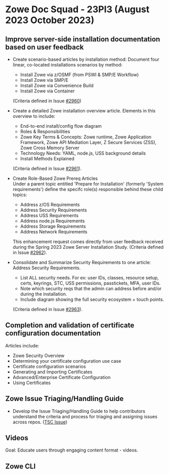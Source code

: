 # Zowe Doc Squad - 23PI3 (August 2023 October 2023)

## Improve server-side installation documentation based on user feedback

- Create scenario-based articles by installation method:
  Document four linear, co-located installations scenarios by method:
    * Install Zowe via z/OSMF (from PSWI & SMP/E Workflow)
    * Install Zowe via SMP/E
    * Install Zowe via Convenience Build
    * Install Zowe via Container 
    
    (Criteria defined in Issue [#2960](https://github.com/zowe/docs-site/issues/2960))

- Create a detailed Zowe installation overview article.
  Elements in this overview to include:
    * End-to-end install/config flow diagram
    * Roles & Responsibilities
    * Zowe Key Terms & Concepts: Zowe runtime, Zowe Application Framework, Zowe API Mediation Layer, Z Secure Services (ZSS), Zowe Cross Memory Server
    * Technology Needs: YAML, node.js, USS background details
    * Install Methods Explained

    (Criteria defined in Issue [#2961](https://github.com/zowe/docs-site/issues/2961)).

- Create Role-Based Zowe Prereq Articles   
  Under a parent topic entitled 'Prepare for Installation' (formerly 'System requirements') define the specifc role(s) responsible behind these child topics:
    * Address z/OS Requirements
    * Address Security Requirements
    * Address USS Requirements
    * Address node.js Requirements
    * Address Storage Requirements
    * Address Network Requirements

  This enhancement request comes directly from user feedback received during the Spring 2023 Zowe Server Installation Study. (Criteria defined in Issue [#2962](https://github.com/zowe/docs-site/issues/2962)).

- Consolidate and Summarize Security Requirements to one article: Address Security Requirements.
    * List ALL security needs. For ex: user IDs, classes, resource setup, certs, keyrings, STC, USS permissions, passtickets, MFA, user IDs. 
    * Note which security reqs that the admin can address before and/or during the installation.
    * Include diagram showing the full security ecosystem + touch points.

   (Criteria defined in Issue [#2963](https://github.com/zowe/docs-site/issues/2963)). 

## Completion and validation of certificate configuration documentation

Articles include:
  * Zowe Security Overview
  * Determining your certificate configuration use case
  * Certificate configuration scenarios
  * Generating and Importing Certificates
  * Advanced/Enterprise Certificate Configuration
  * Using Certificates

## Zowe Issue Triaging/Handling Guide

* Develop the Issue Triaging/Handling Guide to help contributors understand the criteria and process for triaging and assigning issues across repos. ([TSC Issue](https://github.com/zowe/community/blob/master/Technical-Steering-Committee/issues.md#issues))
 
## Videos

Goal: Educate users through engaging content format - videos. 

## Zowe CLI

